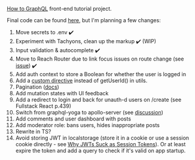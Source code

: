 [How to GraphQL](https://www.howtographql.com/react-apollo/) front-end tutorial project.

Final code can be found [here](https://github.com/howtographql/react-apollo), but I'm planning a few changes:

1. Move secrets to .env ✔️
2. Experiment with Tachyons, clean up the markup ✔️ (WIP)
3. Input validation & autocomplete ✔️
4. Move to Reach Router due to link focus issues on route change (see [issue](https://github.com/ReactTraining/react-router/issues/5210)) ✔️
5. Add auth context to store a Boolean for whether the user is logged in
6. Add a [custom directive](https://codeburst.io/use-custom-directives-to-protect-your-graphql-apis-a78cbbe17355) instead of getUserId() in utils.
7. Pagination ([docs](https://www.apollographql.com/docs/react/features/pagination.html))
8. Add mutation states with UI feedback
9. Add a redirect to login and back for unauth-d users on /create (see Fullstack React p.439)
10. Switch from graphql-yoga to apollo-server (see [discussion](https://github.com/prisma/graphql-yoga/issues/449))
11. Add comments and user dashboard with posts
12. Add moderator role: bans users, hides inappropriate posts
13. Rewrite in TS?
14. Avoid storing JWT in localstorage (store it in a cookie or use a session cookie directly - see [Why JWTs Suck as Session Tokens](https://developer.okta.com/blog/2017/08/17/why-jwts-suck-as-session-tokens)). Or at least expire the token and add a query to check if it's valid on app startup.
